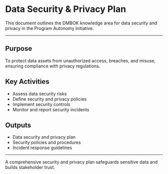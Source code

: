 # Data Security & Privacy Plan

This document outlines the DMBOK knowledge area for data security and privacy in the Program Autonomy initiative.

---

## Purpose
To protect data assets from unauthorized access, breaches, and misuse, ensuring compliance with privacy regulations.

## Key Activities
- Assess data security risks
- Define security and privacy policies
- Implement security controls
- Monitor and report security incidents

## Outputs
- Data security and privacy plan
- Security policies and procedures
- Incident response guidelines

---

A comprehensive security and privacy plan safeguards sensitive data and builds stakeholder trust.
